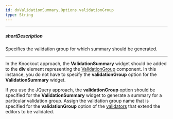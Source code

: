 ```yaml
---
id: dxValidationSummary.Options.validationGroup
type: String
---
```

---
##### shortDescription
Specifies the validation group for which summary should be generated.

---
In the Knockout approach, the **ValidationSummary** widget should be added to the **div** element representing the [ValidationGroup](/Documentation/ApiReference/UI_Widgets/dxValidationGroup/) component. In this instance, you do not have to specify the **validationGroup** option for the **ValidationSummary** widget.

If you use the JQuery approach, the **validationGroup** option should be specified for the **ValidationSummary** widget to generate a summary for a particular validation group. Assign the validation group name that is specified for the **validationGroup** option of the [validators](/Documentation/ApiReference/UI_Widgets/dxValidator/) that extend the editors to be validated.
